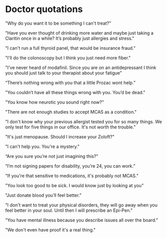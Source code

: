 <!--
source: jph
tags: quotations
-->

# Doctor quotations

"Why do you want it to be something I can't treat?"

"Have you ever thought of drinking more water and maybe just taking a Claritin once in a while? It’s probably just allergies and stress."

"I can't run a full thyroid panel, that would be insurance fraud."

"I'll do the colonoscopy but I think you just need more fiber."

"I've never heard of modafinil. Since you are on an antidepressant I think you should just talk to your therapist about your fatigue"

“There’s nothing wrong with you that a little Prozac wont help.”

"You couldn’t have all these things wrong with you. You’d be dead."

"You know how neurotic you sound right now?"

"There are not enough studies to accept MCAS as a condition."

"I don't know why your previous allergist tested you for so many things. We only test for five things in our office. It's not worth the trouble."

"It's just menopause. Should I increase your Zoloft?"

"I can't help you. You're a mystery."

“Are you sure you’re not just imagining this?”

“I’m not signing papers for disability, you’re 24, you can work.”

"If you're that sensitive to medications, it's probably not MCAS."

"You look too good to be sick. I would know just by looking at you"

"Just donate blood you’ll feel better."

"I don't want to treat your physical disorders, they will go away when you feel better in your soul. Until then I will prescribe an Epi-Pen."

"You have mental illness because you describe issues all over the board."

"We don't even have proof it's a real thing."
